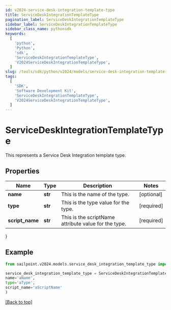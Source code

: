 ```yaml
---
id: v2024-service-desk-integration-template-type
title: ServiceDeskIntegrationTemplateType
pagination_label: ServiceDeskIntegrationTemplateType
sidebar_label: ServiceDeskIntegrationTemplateType
sidebar_class_name: pythonsdk
keywords:
  [
    'python',
    'Python',
    'sdk',
    'ServiceDeskIntegrationTemplateType',
    'V2024ServiceDeskIntegrationTemplateType',
  ]
slug: /tools/sdk/python/v2024/models/service-desk-integration-template-type
tags:
  [
    'SDK',
    'Software Development Kit',
    'ServiceDeskIntegrationTemplateType',
    'V2024ServiceDeskIntegrationTemplateType',
  ]
---
```


# ServiceDeskIntegrationTemplateType

This represents a Service Desk Integration template type.

## Properties

| Name | Type | Description | Notes |
| --- | --- | --- | --- |
| **name** | **str** | This is the name of the type. | [optional] |
| **type** | **str** | This is the type value for the type. | [required] |
| **script_name** | **str** | This is the scriptName attribute value for the type. | [required] |

}

## Example

```python
from sailpoint.v2024.models.service_desk_integration_template_type import ServiceDeskIntegrationTemplateType

service_desk_integration_template_type = ServiceDeskIntegrationTemplateType(
name='aName',
type='aType',
script_name='aScriptName'
)

```

[[Back to top]](#)
